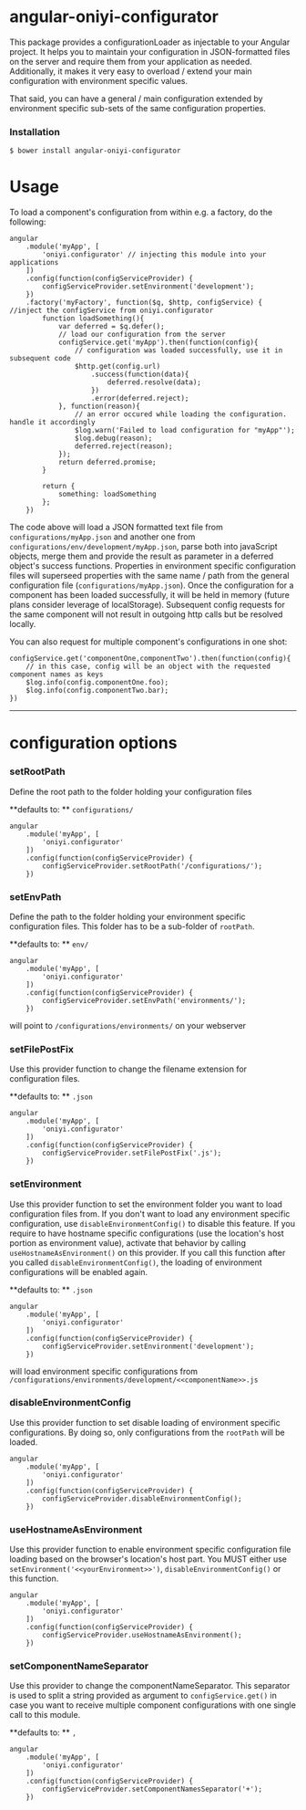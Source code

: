 # angular-oniyi-configurator
This package provides a configurationLoader as injectable to your Angular project.
It helps you to maintain your configuration in JSON-formatted files on the server and require them from your application as needed.
Additionally, it makes it very easy to overload / extend your main configuration with environment specific values.

That said, you can have a general / main configuration extended by environment specific sub-sets of the same configuration properties.

### Installation

```
$ bower install angular-oniyi-configurator
```

# Usage

To load a component's configuration from within e.g. a factory, do the following:

    angular
        .module('myApp', [
            'oniyi.configurator' // injecting this module into your applications
        ])
        .config(function(configServiceProvider) {
            configServiceProvider.setEnvironment('development');
        })
        .factory('myFactory', function($q, $http, configService) { //inject the configService from oniyi.configurator
            function loadSomething(){
                var deferred = $q.defer();
                // load our configuration from the server
                configService.get('myApp').then(function(config){
                    // configuration was loaded successfully, use it in subsequent code
                    $http.get(config.url)
                        .success(function(data){
                            deferred.resolve(data);
                        })
                        .error(deferred.reject);
                }, function(reason){
                    // an error occured while loading the configuration. handle it accordingly
                    $log.warn('Failed to load configuration for "myApp"');
                    $log.debug(reason);
                    deferred.reject(reason);
                });
                return deferred.promise;
            }

            return {
                something: loadSomething
            };
        })

The code above will load a JSON formatted text file from `configurations/myApp.json` and another one from `configurations/env/development/myApp.json`, parse both into javaScript objects, merge them and provide the result as parameter in a deferred object's success functions.
Properties in environment specific configuration files will superseed properties with the same name / path from the general configuration file (`configurations/myApp.json`).
Once the configuration for a component has been loaded successfully, it will be held in memory (future plans consider leverage of localStorage). Subsequent config requests for the same component will not result in outgoing http calls but be resolved locally.

You can also request for multiple component's configurations in one shot:

    configService.get('componentOne,componentTwo').then(function(config){
        // in this case, config will be an object with the requested component names as keys
        $log.info(config.componentOne.foo);
        $log.info(config.componentTwo.bar);
    })

---

# configuration options

### setRootPath
Define the root path to the folder holding your configuration files

**defaults to: ** `configurations/`

    angular
        .module('myApp', [
            'oniyi.configurator'
        ])
        .config(function(configServiceProvider) {
            configServiceProvider.setRootPath('/configurations/');
        })

### setEnvPath
Define the path to the folder holding your environment specific configuration files.
This folder has to be a sub-folder of `rootPath`.

**defaults to: ** `env/`

    angular
        .module('myApp', [
            'oniyi.configurator'
        ])
        .config(function(configServiceProvider) {
            configServiceProvider.setEnvPath('environments/');
        })

will point to `/configurations/environments/` on your webserver

### setFilePostFix
Use this provider function to change the filename extension for configuration files.

**defaults to: ** `.json`

    angular
        .module('myApp', [
            'oniyi.configurator'
        ])
        .config(function(configServiceProvider) {
            configServiceProvider.setFilePostFix('.js');
        })

### setEnvironment
Use this provider function to set the environment folder you want to load configuration files from.
If you don't want to load any environment specific configuration, use `disableEnvironmentConfig()` to disable this feature.
If you require to have hostname specific configurations (use the location's host portion as environment value), activate that behavior by calling `useHostnameAsEnvironment()` on this provider.
If you call this function after you called `disableEnvironmentConfig()`, the loading of environment configurations will be enabled again.

**defaults to: ** `.json`

    angular
        .module('myApp', [
            'oniyi.configurator'
        ])
        .config(function(configServiceProvider) {
            configServiceProvider.setEnvironment('development');
        })

will load environment specific configurations from `/configurations/environments/development/<<componentName>>.js`

### disableEnvironmentConfig
Use this provider function to set disable loading of environment specific configurations. By doing so, only configurations from the `rootPath` will be loaded.

    angular
        .module('myApp', [
            'oniyi.configurator'
        ])
        .config(function(configServiceProvider) {
            configServiceProvider.disableEnvironmentConfig();
        })

### useHostnameAsEnvironment
Use this provider function to enable environment specific configuration file loading based on the browser's location's host part.
You MUST either use `setEnvironment('<<yourEnvironment>>')`, `disableEnvironmentConfig()` or this function.

    angular
        .module('myApp', [
            'oniyi.configurator'
        ])
        .config(function(configServiceProvider) {
            configServiceProvider.useHostnameAsEnvironment();
        })


### setComponentNameSeparator
Use this provider to change the componentNameSeparator. This separator is used to split a string provided as argument to `configService.get()` in case you want to receive multiple component configurations with one single call to this module.

**defaults to: ** `,`

    angular
        .module('myApp', [
            'oniyi.configurator'
        ])
        .config(function(configServiceProvider) {
            configServiceProvider.setComponentNamesSeparator('+');
        })